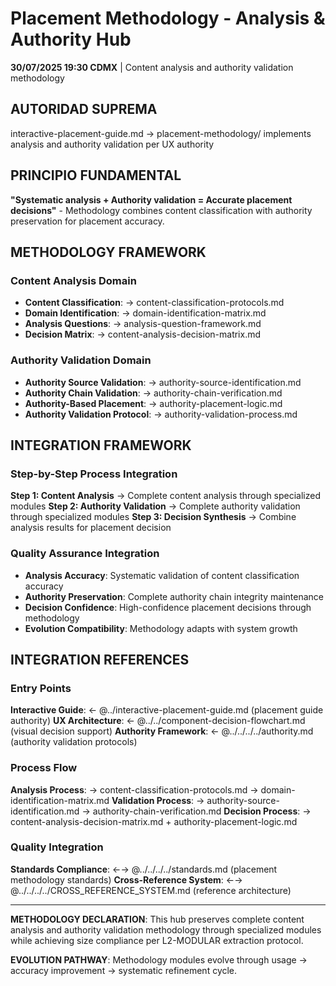 # Placement Methodology - Analysis & Authority Hub

**30/07/2025 19:30 CDMX** | Content analysis and authority validation methodology

## AUTORIDAD SUPREMA
interactive-placement-guide.md → placement-methodology/ implements analysis and authority validation per UX authority

## PRINCIPIO FUNDAMENTAL
**"Systematic analysis + Authority validation = Accurate placement decisions"** - Methodology combines content classification with authority preservation for placement accuracy.

## METHODOLOGY FRAMEWORK

### **Content Analysis Domain**
- **Content Classification**: → content-classification-protocols.md
- **Domain Identification**: → domain-identification-matrix.md  
- **Analysis Questions**: → analysis-question-framework.md
- **Decision Matrix**: → content-analysis-decision-matrix.md

### **Authority Validation Domain**
- **Authority Source Validation**: → authority-source-identification.md
- **Authority Chain Validation**: → authority-chain-verification.md
- **Authority-Based Placement**: → authority-placement-logic.md
- **Authority Validation Protocol**: → authority-validation-process.md

## INTEGRATION FRAMEWORK

### **Step-by-Step Process Integration**
**Step 1: Content Analysis** → Complete content analysis through specialized modules
**Step 2: Authority Validation** → Complete authority validation through specialized modules
**Step 3: Decision Synthesis** → Combine analysis results for placement decision

### **Quality Assurance Integration**
- **Analysis Accuracy**: Systematic validation of content classification accuracy
- **Authority Preservation**: Complete authority chain integrity maintenance
- **Decision Confidence**: High-confidence placement decisions through methodology
- **Evolution Compatibility**: Methodology adapts with system growth

## INTEGRATION REFERENCES

### Entry Points
**Interactive Guide**: ← @../interactive-placement-guide.md (placement guide authority)
**UX Architecture**: ← @../../component-decision-flowchart.md (visual decision support)
**Authority Framework**: ← @../../../../authority.md (authority validation protocols)

### Process Flow
**Analysis Process**: → content-classification-protocols.md → domain-identification-matrix.md
**Validation Process**: → authority-source-identification.md → authority-chain-verification.md
**Decision Process**: → content-analysis-decision-matrix.md + authority-placement-logic.md

### Quality Integration
**Standards Compliance**: ←→ @../../../../standards.md (placement methodology standards)
**Cross-Reference System**: ←→ @../../../../CROSS_REFERENCE_SYSTEM.md (reference architecture)

---

**METHODOLOGY DECLARATION**: This hub preserves complete content analysis and authority validation methodology through specialized modules while achieving size compliance per L2-MODULAR extraction protocol.

**EVOLUTION PATHWAY**: Methodology modules evolve through usage → accuracy improvement → systematic refinement cycle.